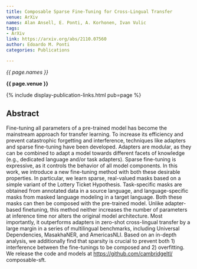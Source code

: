 ```yaml
---
title: Composable Sparse Fine-Tuning for Cross-Lingual Transfer
venue: ArXiv
names: Alan Ansell, E. Ponti, A. Korhonen, Ivan Vulic
tags:
- ArXiv
link: https://arxiv.org/abs/2110.07560
author: Edoardo M. Ponti
categories: Publications

---
```


*{{ page.names }}*

**{{ page.venue }}**

{% include display-publication-links.html pub=page %}

## Abstract

Fine-tuning all parameters of a pre-trained model has become the mainstream approach for transfer learning. To increase its efficiency and prevent catastrophic forgetting and interference, techniques like adapters and sparse fine-tuning have been developed. Adapters are modular, as they can be combined to adapt a model towards different facets of knowledge (e.g., dedicated language and/or task adapters). Sparse fine-tuning is expressive, as it controls the behavior of all model components. In this work, we introduce a new fine-tuning method with both these desirable properties. In particular, we learn sparse, real-valued masks based on a simple variant of the Lottery Ticket Hypothesis. Task-specific masks are obtained from annotated data in a source language, and language-specific masks from masked language modeling in a target language. Both these masks can then be composed with the pre-trained model. Unlike adapter-based finetuning, this method neither increases the number of parameters at inference time nor alters the original model architecture. Most importantly, it outperforms adapters in zero-shot cross-lingual transfer by a large margin in a series of multilingual benchmarks, including Universal Dependencies, MasakhaNER, and AmericasNLI. Based on an in-depth analysis, we additionally find that sparsity is crucial to prevent both 1) interference between the fine-tunings to be composed and 2) overfitting. We release the code and models at https://github.com/cambridgeltl/ composable-sft.